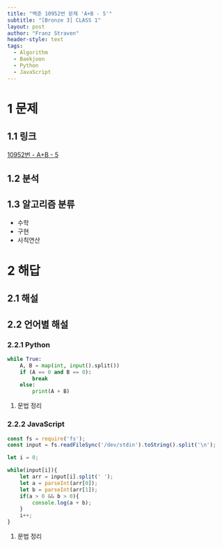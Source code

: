 ```yaml
---
title: "백준 10952번 문제 'A+B - 5'"
subtitle: "[Bronze 3] CLASS 1"
layout: post
author: "Franz Straven"
header-style: text
tags:
  - Algorithm
  - Baekjoon
  - Python
  - JavaScript
---
```


# 1 문제

## 1.1 링크

[10952번 - A+B - 5](https://www.acmicpc.net/problem/10952)

## 1.2 분석

## 1.3 알고리즘 분류

- 수학
- 구현
- 사칙연산

# 2 해답

## 2.1 해설

## 2.2 언어별 해설

### 2.2.1 Python

```python
while True:
    A, B = map(int, input().split())
    if (A == 0 and B == 0):
        break
    else:
        print(A + B)
```

1. 문법 정리

### 2.2.2 JavaScript

```jsx
const fs = require('fs');
const input = fs.readFileSync('/dev/stdin').toString().split('\n');

let i = 0;

while(input[i]){
    let arr = input[i].split(' ');
    let a = parseInt(arr[0]);
    let b = parseInt(arr[1]);
    if(a > 0 && b > 0){
        console.log(a + b);
    }
    i++;
}
```

1. 문법 정리